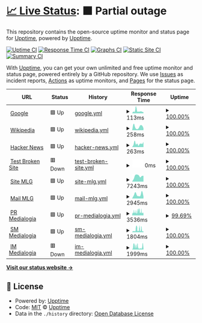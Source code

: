 # [📈 Live Status](https://upptime.github.io/upptime): <!--live status--> **🟧 Partial outage**

This repository contains the open-source uptime monitor and status page for [Upptime](https://upptime.js.org), powered by [Upptime](https://github.com/upptime/upptime).

[![Uptime CI](https://github.com/Ezh494/upptime/workflows/Uptime%20CI/badge.svg)](https://github.com/Ezh494/upptime/actions?query=workflow%3A%22Uptime+CI%22)
[![Response Time CI](https://github.com/Ezh494/upptime/workflows/Response%20Time%20CI/badge.svg)](https://github.com/Ezh494/upptime/actions?query=workflow%3A%22Response+Time+CI%22)
[![Graphs CI](https://github.com/Ezh494/upptime/workflows/Graphs%20CI/badge.svg)](https://github.com/Ezh494/upptime/actions?query=workflow%3A%22Graphs+CI%22)
[![Static Site CI](https://github.com/Ezh494/upptime/workflows/Static%20Site%20CI/badge.svg)](https://github.com/Ezh494/upptime/actions?query=workflow%3A%22Static+Site+CI%22)
[![Summary CI](https://github.com/Ezh494/upptime/workflows/Summary%20CI/badge.svg)](https://github.com/Ezh494/upptime/actions?query=workflow%3A%22Summary+CI%22)

With [Upptime](https://upptime.js.org), you can get your own unlimited and free uptime monitor and status page, powered entirely by a GitHub repository. We use [Issues](https://github.com/upptime/upptime/issues) as incident reports, [Actions](https://github.com/Ezh494/upptime/actions) as uptime monitors, and [Pages](https://upptime.github.io/upptime) for the status page.

<!--start: status pages-->
<!-- This summary is generated by Upptime (https://github.com/upptime/upptime) -->
<!-- Do not edit this manually, your changes will be overwritten -->
<!-- prettier-ignore -->
| URL | Status | History | Response Time | Uptime |
| --- | ------ | ------- | ------------- | ------ |
| <img alt="" src="https://icons.duckduckgo.com/ip3/www.google.com.ico" height="13"> [Google](https://www.google.com) | 🟩 Up | [google.yml](https://github.com/Ezh494/web-uptime/commits/HEAD/history/google.yml) | <details><summary><img alt="Response time graph" src="./graphs/google/response-time-week.png" height="20"> 113ms</summary><br><a href="https://ezh494.github.io/web-uptime/history/google"><img alt="Response time 115" src="https://img.shields.io/endpoint?url=https%3A%2F%2Fraw.githubusercontent.com%2FEzh494%2Fweb-uptime%2FHEAD%2Fapi%2Fgoogle%2Fresponse-time.json"></a><br><a href="https://ezh494.github.io/web-uptime/history/google"><img alt="24-hour response time 59" src="https://img.shields.io/endpoint?url=https%3A%2F%2Fraw.githubusercontent.com%2FEzh494%2Fweb-uptime%2FHEAD%2Fapi%2Fgoogle%2Fresponse-time-day.json"></a><br><a href="https://ezh494.github.io/web-uptime/history/google"><img alt="7-day response time 113" src="https://img.shields.io/endpoint?url=https%3A%2F%2Fraw.githubusercontent.com%2FEzh494%2Fweb-uptime%2FHEAD%2Fapi%2Fgoogle%2Fresponse-time-week.json"></a><br><a href="https://ezh494.github.io/web-uptime/history/google"><img alt="30-day response time 115" src="https://img.shields.io/endpoint?url=https%3A%2F%2Fraw.githubusercontent.com%2FEzh494%2Fweb-uptime%2FHEAD%2Fapi%2Fgoogle%2Fresponse-time-month.json"></a><br><a href="https://ezh494.github.io/web-uptime/history/google"><img alt="1-year response time 115" src="https://img.shields.io/endpoint?url=https%3A%2F%2Fraw.githubusercontent.com%2FEzh494%2Fweb-uptime%2FHEAD%2Fapi%2Fgoogle%2Fresponse-time-year.json"></a></details> | <details><summary><a href="https://ezh494.github.io/web-uptime/history/google">100.00%</a></summary><a href="https://ezh494.github.io/web-uptime/history/google"><img alt="All-time uptime 100.00%" src="https://img.shields.io/endpoint?url=https%3A%2F%2Fraw.githubusercontent.com%2FEzh494%2Fweb-uptime%2FHEAD%2Fapi%2Fgoogle%2Fuptime.json"></a><br><a href="https://ezh494.github.io/web-uptime/history/google"><img alt="24-hour uptime 100.00%" src="https://img.shields.io/endpoint?url=https%3A%2F%2Fraw.githubusercontent.com%2FEzh494%2Fweb-uptime%2FHEAD%2Fapi%2Fgoogle%2Fuptime-day.json"></a><br><a href="https://ezh494.github.io/web-uptime/history/google"><img alt="7-day uptime 100.00%" src="https://img.shields.io/endpoint?url=https%3A%2F%2Fraw.githubusercontent.com%2FEzh494%2Fweb-uptime%2FHEAD%2Fapi%2Fgoogle%2Fuptime-week.json"></a><br><a href="https://ezh494.github.io/web-uptime/history/google"><img alt="30-day uptime 100.00%" src="https://img.shields.io/endpoint?url=https%3A%2F%2Fraw.githubusercontent.com%2FEzh494%2Fweb-uptime%2FHEAD%2Fapi%2Fgoogle%2Fuptime-month.json"></a><br><a href="https://ezh494.github.io/web-uptime/history/google"><img alt="1-year uptime 100.00%" src="https://img.shields.io/endpoint?url=https%3A%2F%2Fraw.githubusercontent.com%2FEzh494%2Fweb-uptime%2FHEAD%2Fapi%2Fgoogle%2Fuptime-year.json"></a></details>
| <img alt="" src="https://icons.duckduckgo.com/ip3/en.wikipedia.org.ico" height="13"> [Wikipedia](https://en.wikipedia.org) | 🟩 Up | [wikipedia.yml](https://github.com/Ezh494/web-uptime/commits/HEAD/history/wikipedia.yml) | <details><summary><img alt="Response time graph" src="./graphs/wikipedia/response-time-week.png" height="20"> 258ms</summary><br><a href="https://ezh494.github.io/web-uptime/history/wikipedia"><img alt="Response time 203" src="https://img.shields.io/endpoint?url=https%3A%2F%2Fraw.githubusercontent.com%2FEzh494%2Fweb-uptime%2FHEAD%2Fapi%2Fwikipedia%2Fresponse-time.json"></a><br><a href="https://ezh494.github.io/web-uptime/history/wikipedia"><img alt="24-hour response time 155" src="https://img.shields.io/endpoint?url=https%3A%2F%2Fraw.githubusercontent.com%2FEzh494%2Fweb-uptime%2FHEAD%2Fapi%2Fwikipedia%2Fresponse-time-day.json"></a><br><a href="https://ezh494.github.io/web-uptime/history/wikipedia"><img alt="7-day response time 258" src="https://img.shields.io/endpoint?url=https%3A%2F%2Fraw.githubusercontent.com%2FEzh494%2Fweb-uptime%2FHEAD%2Fapi%2Fwikipedia%2Fresponse-time-week.json"></a><br><a href="https://ezh494.github.io/web-uptime/history/wikipedia"><img alt="30-day response time 203" src="https://img.shields.io/endpoint?url=https%3A%2F%2Fraw.githubusercontent.com%2FEzh494%2Fweb-uptime%2FHEAD%2Fapi%2Fwikipedia%2Fresponse-time-month.json"></a><br><a href="https://ezh494.github.io/web-uptime/history/wikipedia"><img alt="1-year response time 203" src="https://img.shields.io/endpoint?url=https%3A%2F%2Fraw.githubusercontent.com%2FEzh494%2Fweb-uptime%2FHEAD%2Fapi%2Fwikipedia%2Fresponse-time-year.json"></a></details> | <details><summary><a href="https://ezh494.github.io/web-uptime/history/wikipedia">100.00%</a></summary><a href="https://ezh494.github.io/web-uptime/history/wikipedia"><img alt="All-time uptime 100.00%" src="https://img.shields.io/endpoint?url=https%3A%2F%2Fraw.githubusercontent.com%2FEzh494%2Fweb-uptime%2FHEAD%2Fapi%2Fwikipedia%2Fuptime.json"></a><br><a href="https://ezh494.github.io/web-uptime/history/wikipedia"><img alt="24-hour uptime 100.00%" src="https://img.shields.io/endpoint?url=https%3A%2F%2Fraw.githubusercontent.com%2FEzh494%2Fweb-uptime%2FHEAD%2Fapi%2Fwikipedia%2Fuptime-day.json"></a><br><a href="https://ezh494.github.io/web-uptime/history/wikipedia"><img alt="7-day uptime 100.00%" src="https://img.shields.io/endpoint?url=https%3A%2F%2Fraw.githubusercontent.com%2FEzh494%2Fweb-uptime%2FHEAD%2Fapi%2Fwikipedia%2Fuptime-week.json"></a><br><a href="https://ezh494.github.io/web-uptime/history/wikipedia"><img alt="30-day uptime 100.00%" src="https://img.shields.io/endpoint?url=https%3A%2F%2Fraw.githubusercontent.com%2FEzh494%2Fweb-uptime%2FHEAD%2Fapi%2Fwikipedia%2Fuptime-month.json"></a><br><a href="https://ezh494.github.io/web-uptime/history/wikipedia"><img alt="1-year uptime 100.00%" src="https://img.shields.io/endpoint?url=https%3A%2F%2Fraw.githubusercontent.com%2FEzh494%2Fweb-uptime%2FHEAD%2Fapi%2Fwikipedia%2Fuptime-year.json"></a></details>
| <img alt="" src="https://icons.duckduckgo.com/ip3/news.ycombinator.com.ico" height="13"> [Hacker News](https://news.ycombinator.com) | 🟩 Up | [hacker-news.yml](https://github.com/Ezh494/web-uptime/commits/HEAD/history/hacker-news.yml) | <details><summary><img alt="Response time graph" src="./graphs/hacker-news/response-time-week.png" height="20"> 263ms</summary><br><a href="https://ezh494.github.io/web-uptime/history/hacker-news"><img alt="Response time 293" src="https://img.shields.io/endpoint?url=https%3A%2F%2Fraw.githubusercontent.com%2FEzh494%2Fweb-uptime%2FHEAD%2Fapi%2Fhacker-news%2Fresponse-time.json"></a><br><a href="https://ezh494.github.io/web-uptime/history/hacker-news"><img alt="24-hour response time 401" src="https://img.shields.io/endpoint?url=https%3A%2F%2Fraw.githubusercontent.com%2FEzh494%2Fweb-uptime%2FHEAD%2Fapi%2Fhacker-news%2Fresponse-time-day.json"></a><br><a href="https://ezh494.github.io/web-uptime/history/hacker-news"><img alt="7-day response time 263" src="https://img.shields.io/endpoint?url=https%3A%2F%2Fraw.githubusercontent.com%2FEzh494%2Fweb-uptime%2FHEAD%2Fapi%2Fhacker-news%2Fresponse-time-week.json"></a><br><a href="https://ezh494.github.io/web-uptime/history/hacker-news"><img alt="30-day response time 293" src="https://img.shields.io/endpoint?url=https%3A%2F%2Fraw.githubusercontent.com%2FEzh494%2Fweb-uptime%2FHEAD%2Fapi%2Fhacker-news%2Fresponse-time-month.json"></a><br><a href="https://ezh494.github.io/web-uptime/history/hacker-news"><img alt="1-year response time 293" src="https://img.shields.io/endpoint?url=https%3A%2F%2Fraw.githubusercontent.com%2FEzh494%2Fweb-uptime%2FHEAD%2Fapi%2Fhacker-news%2Fresponse-time-year.json"></a></details> | <details><summary><a href="https://ezh494.github.io/web-uptime/history/hacker-news">100.00%</a></summary><a href="https://ezh494.github.io/web-uptime/history/hacker-news"><img alt="All-time uptime 100.00%" src="https://img.shields.io/endpoint?url=https%3A%2F%2Fraw.githubusercontent.com%2FEzh494%2Fweb-uptime%2FHEAD%2Fapi%2Fhacker-news%2Fuptime.json"></a><br><a href="https://ezh494.github.io/web-uptime/history/hacker-news"><img alt="24-hour uptime 100.00%" src="https://img.shields.io/endpoint?url=https%3A%2F%2Fraw.githubusercontent.com%2FEzh494%2Fweb-uptime%2FHEAD%2Fapi%2Fhacker-news%2Fuptime-day.json"></a><br><a href="https://ezh494.github.io/web-uptime/history/hacker-news"><img alt="7-day uptime 100.00%" src="https://img.shields.io/endpoint?url=https%3A%2F%2Fraw.githubusercontent.com%2FEzh494%2Fweb-uptime%2FHEAD%2Fapi%2Fhacker-news%2Fuptime-week.json"></a><br><a href="https://ezh494.github.io/web-uptime/history/hacker-news"><img alt="30-day uptime 100.00%" src="https://img.shields.io/endpoint?url=https%3A%2F%2Fraw.githubusercontent.com%2FEzh494%2Fweb-uptime%2FHEAD%2Fapi%2Fhacker-news%2Fuptime-month.json"></a><br><a href="https://ezh494.github.io/web-uptime/history/hacker-news"><img alt="1-year uptime 100.00%" src="https://img.shields.io/endpoint?url=https%3A%2F%2Fraw.githubusercontent.com%2FEzh494%2Fweb-uptime%2FHEAD%2Fapi%2Fhacker-news%2Fuptime-year.json"></a></details>
| <img alt="" src="https://icons.duckduckgo.com/ip3/thissitedoesnotexist.koj.co.ico" height="13"> [Test Broken Site](https://thissitedoesnotexist.koj.co) | 🟥 Down | [test-broken-site.yml](https://github.com/Ezh494/web-uptime/commits/HEAD/history/test-broken-site.yml) | <details><summary><img alt="Response time graph" src="./graphs/test-broken-site/response-time-week.png" height="20"> 0ms</summary><br><a href="https://ezh494.github.io/web-uptime/history/test-broken-site"><img alt="Response time 0" src="https://img.shields.io/endpoint?url=https%3A%2F%2Fraw.githubusercontent.com%2FEzh494%2Fweb-uptime%2FHEAD%2Fapi%2Ftest-broken-site%2Fresponse-time.json"></a><br><a href="https://ezh494.github.io/web-uptime/history/test-broken-site"><img alt="24-hour response time 0" src="https://img.shields.io/endpoint?url=https%3A%2F%2Fraw.githubusercontent.com%2FEzh494%2Fweb-uptime%2FHEAD%2Fapi%2Ftest-broken-site%2Fresponse-time-day.json"></a><br><a href="https://ezh494.github.io/web-uptime/history/test-broken-site"><img alt="7-day response time 0" src="https://img.shields.io/endpoint?url=https%3A%2F%2Fraw.githubusercontent.com%2FEzh494%2Fweb-uptime%2FHEAD%2Fapi%2Ftest-broken-site%2Fresponse-time-week.json"></a><br><a href="https://ezh494.github.io/web-uptime/history/test-broken-site"><img alt="30-day response time 0" src="https://img.shields.io/endpoint?url=https%3A%2F%2Fraw.githubusercontent.com%2FEzh494%2Fweb-uptime%2FHEAD%2Fapi%2Ftest-broken-site%2Fresponse-time-month.json"></a><br><a href="https://ezh494.github.io/web-uptime/history/test-broken-site"><img alt="1-year response time 0" src="https://img.shields.io/endpoint?url=https%3A%2F%2Fraw.githubusercontent.com%2FEzh494%2Fweb-uptime%2FHEAD%2Fapi%2Ftest-broken-site%2Fresponse-time-year.json"></a></details> | <details><summary><a href="https://ezh494.github.io/web-uptime/history/test-broken-site">100.00%</a></summary><a href="https://ezh494.github.io/web-uptime/history/test-broken-site"><img alt="All-time uptime 100.00%" src="https://img.shields.io/endpoint?url=https%3A%2F%2Fraw.githubusercontent.com%2FEzh494%2Fweb-uptime%2FHEAD%2Fapi%2Ftest-broken-site%2Fuptime.json"></a><br><a href="https://ezh494.github.io/web-uptime/history/test-broken-site"><img alt="24-hour uptime 100.00%" src="https://img.shields.io/endpoint?url=https%3A%2F%2Fraw.githubusercontent.com%2FEzh494%2Fweb-uptime%2FHEAD%2Fapi%2Ftest-broken-site%2Fuptime-day.json"></a><br><a href="https://ezh494.github.io/web-uptime/history/test-broken-site"><img alt="7-day uptime 100.00%" src="https://img.shields.io/endpoint?url=https%3A%2F%2Fraw.githubusercontent.com%2FEzh494%2Fweb-uptime%2FHEAD%2Fapi%2Ftest-broken-site%2Fuptime-week.json"></a><br><a href="https://ezh494.github.io/web-uptime/history/test-broken-site"><img alt="30-day uptime 100.00%" src="https://img.shields.io/endpoint?url=https%3A%2F%2Fraw.githubusercontent.com%2FEzh494%2Fweb-uptime%2FHEAD%2Fapi%2Ftest-broken-site%2Fuptime-month.json"></a><br><a href="https://ezh494.github.io/web-uptime/history/test-broken-site"><img alt="1-year uptime 100.00%" src="https://img.shields.io/endpoint?url=https%3A%2F%2Fraw.githubusercontent.com%2FEzh494%2Fweb-uptime%2FHEAD%2Fapi%2Ftest-broken-site%2Fuptime-year.json"></a></details>
| <img alt="" src="https://icons.duckduckgo.com/ip3/mlg.ru.ico" height="13"> [Site MLG](https://mlg.ru) | 🟩 Up | [site-mlg.yml](https://github.com/Ezh494/web-uptime/commits/HEAD/history/site-mlg.yml) | <details><summary><img alt="Response time graph" src="./graphs/site-mlg/response-time-week.png" height="20"> 7243ms</summary><br><a href="https://ezh494.github.io/web-uptime/history/site-mlg"><img alt="Response time 8545" src="https://img.shields.io/endpoint?url=https%3A%2F%2Fraw.githubusercontent.com%2FEzh494%2Fweb-uptime%2FHEAD%2Fapi%2Fsite-mlg%2Fresponse-time.json"></a><br><a href="https://ezh494.github.io/web-uptime/history/site-mlg"><img alt="24-hour response time 7667" src="https://img.shields.io/endpoint?url=https%3A%2F%2Fraw.githubusercontent.com%2FEzh494%2Fweb-uptime%2FHEAD%2Fapi%2Fsite-mlg%2Fresponse-time-day.json"></a><br><a href="https://ezh494.github.io/web-uptime/history/site-mlg"><img alt="7-day response time 7243" src="https://img.shields.io/endpoint?url=https%3A%2F%2Fraw.githubusercontent.com%2FEzh494%2Fweb-uptime%2FHEAD%2Fapi%2Fsite-mlg%2Fresponse-time-week.json"></a><br><a href="https://ezh494.github.io/web-uptime/history/site-mlg"><img alt="30-day response time 8545" src="https://img.shields.io/endpoint?url=https%3A%2F%2Fraw.githubusercontent.com%2FEzh494%2Fweb-uptime%2FHEAD%2Fapi%2Fsite-mlg%2Fresponse-time-month.json"></a><br><a href="https://ezh494.github.io/web-uptime/history/site-mlg"><img alt="1-year response time 8545" src="https://img.shields.io/endpoint?url=https%3A%2F%2Fraw.githubusercontent.com%2FEzh494%2Fweb-uptime%2FHEAD%2Fapi%2Fsite-mlg%2Fresponse-time-year.json"></a></details> | <details><summary><a href="https://ezh494.github.io/web-uptime/history/site-mlg">100.00%</a></summary><a href="https://ezh494.github.io/web-uptime/history/site-mlg"><img alt="All-time uptime 99.85%" src="https://img.shields.io/endpoint?url=https%3A%2F%2Fraw.githubusercontent.com%2FEzh494%2Fweb-uptime%2FHEAD%2Fapi%2Fsite-mlg%2Fuptime.json"></a><br><a href="https://ezh494.github.io/web-uptime/history/site-mlg"><img alt="24-hour uptime 100.00%" src="https://img.shields.io/endpoint?url=https%3A%2F%2Fraw.githubusercontent.com%2FEzh494%2Fweb-uptime%2FHEAD%2Fapi%2Fsite-mlg%2Fuptime-day.json"></a><br><a href="https://ezh494.github.io/web-uptime/history/site-mlg"><img alt="7-day uptime 100.00%" src="https://img.shields.io/endpoint?url=https%3A%2F%2Fraw.githubusercontent.com%2FEzh494%2Fweb-uptime%2FHEAD%2Fapi%2Fsite-mlg%2Fuptime-week.json"></a><br><a href="https://ezh494.github.io/web-uptime/history/site-mlg"><img alt="30-day uptime 99.85%" src="https://img.shields.io/endpoint?url=https%3A%2F%2Fraw.githubusercontent.com%2FEzh494%2Fweb-uptime%2FHEAD%2Fapi%2Fsite-mlg%2Fuptime-month.json"></a><br><a href="https://ezh494.github.io/web-uptime/history/site-mlg"><img alt="1-year uptime 99.85%" src="https://img.shields.io/endpoint?url=https%3A%2F%2Fraw.githubusercontent.com%2FEzh494%2Fweb-uptime%2FHEAD%2Fapi%2Fsite-mlg%2Fuptime-year.json"></a></details>
| <img alt="" src="https://icons.duckduckgo.com/ip3/mail.mlg.ru.ico" height="13"> [Mail MLG](https://mail.mlg.ru) | 🟩 Up | [mail-mlg.yml](https://github.com/Ezh494/web-uptime/commits/HEAD/history/mail-mlg.yml) | <details><summary><img alt="Response time graph" src="./graphs/mail-mlg/response-time-week.png" height="20"> 2945ms</summary><br><a href="https://ezh494.github.io/web-uptime/history/mail-mlg"><img alt="Response time 2694" src="https://img.shields.io/endpoint?url=https%3A%2F%2Fraw.githubusercontent.com%2FEzh494%2Fweb-uptime%2FHEAD%2Fapi%2Fmail-mlg%2Fresponse-time.json"></a><br><a href="https://ezh494.github.io/web-uptime/history/mail-mlg"><img alt="24-hour response time 1553" src="https://img.shields.io/endpoint?url=https%3A%2F%2Fraw.githubusercontent.com%2FEzh494%2Fweb-uptime%2FHEAD%2Fapi%2Fmail-mlg%2Fresponse-time-day.json"></a><br><a href="https://ezh494.github.io/web-uptime/history/mail-mlg"><img alt="7-day response time 2945" src="https://img.shields.io/endpoint?url=https%3A%2F%2Fraw.githubusercontent.com%2FEzh494%2Fweb-uptime%2FHEAD%2Fapi%2Fmail-mlg%2Fresponse-time-week.json"></a><br><a href="https://ezh494.github.io/web-uptime/history/mail-mlg"><img alt="30-day response time 2694" src="https://img.shields.io/endpoint?url=https%3A%2F%2Fraw.githubusercontent.com%2FEzh494%2Fweb-uptime%2FHEAD%2Fapi%2Fmail-mlg%2Fresponse-time-month.json"></a><br><a href="https://ezh494.github.io/web-uptime/history/mail-mlg"><img alt="1-year response time 2694" src="https://img.shields.io/endpoint?url=https%3A%2F%2Fraw.githubusercontent.com%2FEzh494%2Fweb-uptime%2FHEAD%2Fapi%2Fmail-mlg%2Fresponse-time-year.json"></a></details> | <details><summary><a href="https://ezh494.github.io/web-uptime/history/mail-mlg">100.00%</a></summary><a href="https://ezh494.github.io/web-uptime/history/mail-mlg"><img alt="All-time uptime 100.00%" src="https://img.shields.io/endpoint?url=https%3A%2F%2Fraw.githubusercontent.com%2FEzh494%2Fweb-uptime%2FHEAD%2Fapi%2Fmail-mlg%2Fuptime.json"></a><br><a href="https://ezh494.github.io/web-uptime/history/mail-mlg"><img alt="24-hour uptime 100.00%" src="https://img.shields.io/endpoint?url=https%3A%2F%2Fraw.githubusercontent.com%2FEzh494%2Fweb-uptime%2FHEAD%2Fapi%2Fmail-mlg%2Fuptime-day.json"></a><br><a href="https://ezh494.github.io/web-uptime/history/mail-mlg"><img alt="7-day uptime 100.00%" src="https://img.shields.io/endpoint?url=https%3A%2F%2Fraw.githubusercontent.com%2FEzh494%2Fweb-uptime%2FHEAD%2Fapi%2Fmail-mlg%2Fuptime-week.json"></a><br><a href="https://ezh494.github.io/web-uptime/history/mail-mlg"><img alt="30-day uptime 100.00%" src="https://img.shields.io/endpoint?url=https%3A%2F%2Fraw.githubusercontent.com%2FEzh494%2Fweb-uptime%2FHEAD%2Fapi%2Fmail-mlg%2Fuptime-month.json"></a><br><a href="https://ezh494.github.io/web-uptime/history/mail-mlg"><img alt="1-year uptime 100.00%" src="https://img.shields.io/endpoint?url=https%3A%2F%2Fraw.githubusercontent.com%2FEzh494%2Fweb-uptime%2FHEAD%2Fapi%2Fmail-mlg%2Fuptime-year.json"></a></details>
| <img alt="" src="https://icons.duckduckgo.com/ip3/pr.mlg.ru.ico" height="13"> [PR Medialogia](https://pr.mlg.ru) | 🟩 Up | [pr-medialogia.yml](https://github.com/Ezh494/web-uptime/commits/HEAD/history/pr-medialogia.yml) | <details><summary><img alt="Response time graph" src="./graphs/pr-medialogia/response-time-week.png" height="20"> 3536ms</summary><br><a href="https://ezh494.github.io/web-uptime/history/pr-medialogia"><img alt="Response time 3915" src="https://img.shields.io/endpoint?url=https%3A%2F%2Fraw.githubusercontent.com%2FEzh494%2Fweb-uptime%2FHEAD%2Fapi%2Fpr-medialogia%2Fresponse-time.json"></a><br><a href="https://ezh494.github.io/web-uptime/history/pr-medialogia"><img alt="24-hour response time 2591" src="https://img.shields.io/endpoint?url=https%3A%2F%2Fraw.githubusercontent.com%2FEzh494%2Fweb-uptime%2FHEAD%2Fapi%2Fpr-medialogia%2Fresponse-time-day.json"></a><br><a href="https://ezh494.github.io/web-uptime/history/pr-medialogia"><img alt="7-day response time 3536" src="https://img.shields.io/endpoint?url=https%3A%2F%2Fraw.githubusercontent.com%2FEzh494%2Fweb-uptime%2FHEAD%2Fapi%2Fpr-medialogia%2Fresponse-time-week.json"></a><br><a href="https://ezh494.github.io/web-uptime/history/pr-medialogia"><img alt="30-day response time 3915" src="https://img.shields.io/endpoint?url=https%3A%2F%2Fraw.githubusercontent.com%2FEzh494%2Fweb-uptime%2FHEAD%2Fapi%2Fpr-medialogia%2Fresponse-time-month.json"></a><br><a href="https://ezh494.github.io/web-uptime/history/pr-medialogia"><img alt="1-year response time 3915" src="https://img.shields.io/endpoint?url=https%3A%2F%2Fraw.githubusercontent.com%2FEzh494%2Fweb-uptime%2FHEAD%2Fapi%2Fpr-medialogia%2Fresponse-time-year.json"></a></details> | <details><summary><a href="https://ezh494.github.io/web-uptime/history/pr-medialogia">99.69%</a></summary><a href="https://ezh494.github.io/web-uptime/history/pr-medialogia"><img alt="All-time uptime 99.84%" src="https://img.shields.io/endpoint?url=https%3A%2F%2Fraw.githubusercontent.com%2FEzh494%2Fweb-uptime%2FHEAD%2Fapi%2Fpr-medialogia%2Fuptime.json"></a><br><a href="https://ezh494.github.io/web-uptime/history/pr-medialogia"><img alt="24-hour uptime 100.00%" src="https://img.shields.io/endpoint?url=https%3A%2F%2Fraw.githubusercontent.com%2FEzh494%2Fweb-uptime%2FHEAD%2Fapi%2Fpr-medialogia%2Fuptime-day.json"></a><br><a href="https://ezh494.github.io/web-uptime/history/pr-medialogia"><img alt="7-day uptime 99.69%" src="https://img.shields.io/endpoint?url=https%3A%2F%2Fraw.githubusercontent.com%2FEzh494%2Fweb-uptime%2FHEAD%2Fapi%2Fpr-medialogia%2Fuptime-week.json"></a><br><a href="https://ezh494.github.io/web-uptime/history/pr-medialogia"><img alt="30-day uptime 99.84%" src="https://img.shields.io/endpoint?url=https%3A%2F%2Fraw.githubusercontent.com%2FEzh494%2Fweb-uptime%2FHEAD%2Fapi%2Fpr-medialogia%2Fuptime-month.json"></a><br><a href="https://ezh494.github.io/web-uptime/history/pr-medialogia"><img alt="1-year uptime 99.84%" src="https://img.shields.io/endpoint?url=https%3A%2F%2Fraw.githubusercontent.com%2FEzh494%2Fweb-uptime%2FHEAD%2Fapi%2Fpr-medialogia%2Fuptime-year.json"></a></details>
| <img alt="" src="https://icons.duckduckgo.com/ip3/sm.mlg.ru.ico" height="13"> [SM Medialogia](https://sm.mlg.ru) | 🟩 Up | [sm-medialogia.yml](https://github.com/Ezh494/web-uptime/commits/HEAD/history/sm-medialogia.yml) | <details><summary><img alt="Response time graph" src="./graphs/sm-medialogia/response-time-week.png" height="20"> 1804ms</summary><br><a href="https://ezh494.github.io/web-uptime/history/sm-medialogia"><img alt="Response time 1577" src="https://img.shields.io/endpoint?url=https%3A%2F%2Fraw.githubusercontent.com%2FEzh494%2Fweb-uptime%2FHEAD%2Fapi%2Fsm-medialogia%2Fresponse-time.json"></a><br><a href="https://ezh494.github.io/web-uptime/history/sm-medialogia"><img alt="24-hour response time 623" src="https://img.shields.io/endpoint?url=https%3A%2F%2Fraw.githubusercontent.com%2FEzh494%2Fweb-uptime%2FHEAD%2Fapi%2Fsm-medialogia%2Fresponse-time-day.json"></a><br><a href="https://ezh494.github.io/web-uptime/history/sm-medialogia"><img alt="7-day response time 1804" src="https://img.shields.io/endpoint?url=https%3A%2F%2Fraw.githubusercontent.com%2FEzh494%2Fweb-uptime%2FHEAD%2Fapi%2Fsm-medialogia%2Fresponse-time-week.json"></a><br><a href="https://ezh494.github.io/web-uptime/history/sm-medialogia"><img alt="30-day response time 1577" src="https://img.shields.io/endpoint?url=https%3A%2F%2Fraw.githubusercontent.com%2FEzh494%2Fweb-uptime%2FHEAD%2Fapi%2Fsm-medialogia%2Fresponse-time-month.json"></a><br><a href="https://ezh494.github.io/web-uptime/history/sm-medialogia"><img alt="1-year response time 1577" src="https://img.shields.io/endpoint?url=https%3A%2F%2Fraw.githubusercontent.com%2FEzh494%2Fweb-uptime%2FHEAD%2Fapi%2Fsm-medialogia%2Fresponse-time-year.json"></a></details> | <details><summary><a href="https://ezh494.github.io/web-uptime/history/sm-medialogia">100.00%</a></summary><a href="https://ezh494.github.io/web-uptime/history/sm-medialogia"><img alt="All-time uptime 99.93%" src="https://img.shields.io/endpoint?url=https%3A%2F%2Fraw.githubusercontent.com%2FEzh494%2Fweb-uptime%2FHEAD%2Fapi%2Fsm-medialogia%2Fuptime.json"></a><br><a href="https://ezh494.github.io/web-uptime/history/sm-medialogia"><img alt="24-hour uptime 100.00%" src="https://img.shields.io/endpoint?url=https%3A%2F%2Fraw.githubusercontent.com%2FEzh494%2Fweb-uptime%2FHEAD%2Fapi%2Fsm-medialogia%2Fuptime-day.json"></a><br><a href="https://ezh494.github.io/web-uptime/history/sm-medialogia"><img alt="7-day uptime 100.00%" src="https://img.shields.io/endpoint?url=https%3A%2F%2Fraw.githubusercontent.com%2FEzh494%2Fweb-uptime%2FHEAD%2Fapi%2Fsm-medialogia%2Fuptime-week.json"></a><br><a href="https://ezh494.github.io/web-uptime/history/sm-medialogia"><img alt="30-day uptime 99.93%" src="https://img.shields.io/endpoint?url=https%3A%2F%2Fraw.githubusercontent.com%2FEzh494%2Fweb-uptime%2FHEAD%2Fapi%2Fsm-medialogia%2Fuptime-month.json"></a><br><a href="https://ezh494.github.io/web-uptime/history/sm-medialogia"><img alt="1-year uptime 99.93%" src="https://img.shields.io/endpoint?url=https%3A%2F%2Fraw.githubusercontent.com%2FEzh494%2Fweb-uptime%2FHEAD%2Fapi%2Fsm-medialogia%2Fuptime-year.json"></a></details>
| <img alt="" src="https://icons.duckduckgo.com/ip3/im.mlg.ru.ico" height="13"> [IM Medialogia](https://im.mlg.ru) | 🟥 Down | [im-medialogia.yml](https://github.com/Ezh494/web-uptime/commits/HEAD/history/im-medialogia.yml) | <details><summary><img alt="Response time graph" src="./graphs/im-medialogia/response-time-week.png" height="20"> 1999ms</summary><br><a href="https://ezh494.github.io/web-uptime/history/im-medialogia"><img alt="Response time 1467" src="https://img.shields.io/endpoint?url=https%3A%2F%2Fraw.githubusercontent.com%2FEzh494%2Fweb-uptime%2FHEAD%2Fapi%2Fim-medialogia%2Fresponse-time.json"></a><br><a href="https://ezh494.github.io/web-uptime/history/im-medialogia"><img alt="24-hour response time 1837" src="https://img.shields.io/endpoint?url=https%3A%2F%2Fraw.githubusercontent.com%2FEzh494%2Fweb-uptime%2FHEAD%2Fapi%2Fim-medialogia%2Fresponse-time-day.json"></a><br><a href="https://ezh494.github.io/web-uptime/history/im-medialogia"><img alt="7-day response time 1999" src="https://img.shields.io/endpoint?url=https%3A%2F%2Fraw.githubusercontent.com%2FEzh494%2Fweb-uptime%2FHEAD%2Fapi%2Fim-medialogia%2Fresponse-time-week.json"></a><br><a href="https://ezh494.github.io/web-uptime/history/im-medialogia"><img alt="30-day response time 1467" src="https://img.shields.io/endpoint?url=https%3A%2F%2Fraw.githubusercontent.com%2FEzh494%2Fweb-uptime%2FHEAD%2Fapi%2Fim-medialogia%2Fresponse-time-month.json"></a><br><a href="https://ezh494.github.io/web-uptime/history/im-medialogia"><img alt="1-year response time 1467" src="https://img.shields.io/endpoint?url=https%3A%2F%2Fraw.githubusercontent.com%2FEzh494%2Fweb-uptime%2FHEAD%2Fapi%2Fim-medialogia%2Fresponse-time-year.json"></a></details> | <details><summary><a href="https://ezh494.github.io/web-uptime/history/im-medialogia">100.00%</a></summary><a href="https://ezh494.github.io/web-uptime/history/im-medialogia"><img alt="All-time uptime 99.93%" src="https://img.shields.io/endpoint?url=https%3A%2F%2Fraw.githubusercontent.com%2FEzh494%2Fweb-uptime%2FHEAD%2Fapi%2Fim-medialogia%2Fuptime.json"></a><br><a href="https://ezh494.github.io/web-uptime/history/im-medialogia"><img alt="24-hour uptime 99.99%" src="https://img.shields.io/endpoint?url=https%3A%2F%2Fraw.githubusercontent.com%2FEzh494%2Fweb-uptime%2FHEAD%2Fapi%2Fim-medialogia%2Fuptime-day.json"></a><br><a href="https://ezh494.github.io/web-uptime/history/im-medialogia"><img alt="7-day uptime 100.00%" src="https://img.shields.io/endpoint?url=https%3A%2F%2Fraw.githubusercontent.com%2FEzh494%2Fweb-uptime%2FHEAD%2Fapi%2Fim-medialogia%2Fuptime-week.json"></a><br><a href="https://ezh494.github.io/web-uptime/history/im-medialogia"><img alt="30-day uptime 99.93%" src="https://img.shields.io/endpoint?url=https%3A%2F%2Fraw.githubusercontent.com%2FEzh494%2Fweb-uptime%2FHEAD%2Fapi%2Fim-medialogia%2Fuptime-month.json"></a><br><a href="https://ezh494.github.io/web-uptime/history/im-medialogia"><img alt="1-year uptime 99.93%" src="https://img.shields.io/endpoint?url=https%3A%2F%2Fraw.githubusercontent.com%2FEzh494%2Fweb-uptime%2FHEAD%2Fapi%2Fim-medialogia%2Fuptime-year.json"></a></details>

<!--end: status pages-->

[**Visit our status website →**](https://upptime.github.io/upptime)

## 📄 License

- Powered by: [Upptime](https://github.com/upptime/upptime)
- Code: [MIT](./LICENSE) © [Upptime](https://upptime.js.org)
- Data in the `./history` directory: [Open Database License](https://opendatacommons.org/licenses/odbl/1-0/)
